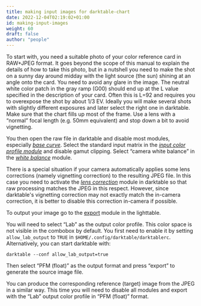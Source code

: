```yaml
---
title: making input images for darktable-chart
date: 2022-12-04T02:19:02+01:00
id: making-input-images
weight: 60
draft: false
author: "people"
---
```


To start with, you need a suitable photo of your color reference card in RAW+JPEG format. It goes beyond the scope of this manual to explain the details of how to take this photo, but in a nutshell you need to make the shot on a sunny day around midday with the light source (the sun) shining at an angle onto the card. You need to avoid any glare in the image. The neutral white color patch in the gray ramp (G00) should end up at the L value specified in the description of your card. Often this is L=92 and requires you to overexpose the shot by about 1/3 EV. Ideally you will make several shots with slightly different exposures and later select the right one in darktable. Make sure that the chart fills up most of the frame. Use a lens with a “normal” focal length (e.g. 50mm equivalent) and stop down a bit to avoid vignetting.

You then open the raw file in darktable and disable most modules, especially [_base curve_](../../module-reference/processing-modules/base-curve.md). Select the standard input matrix in the [_input color profile module_](../../module-reference/processing-modules/input-color-profile.md) and disable gamut clipping. Select “camera white balance” in the [_white balance_](../../module-reference/processing-modules/white-balance.md) module.

There is a special situation if your camera automatically applies some lens corrections (namely vignetting correction) to the resulting JPEG file. In this case you need to activate the [_lens correction_](../../module-reference/processing-modules/lens-correction.md) module in darktable so that raw processing matches the JPEG in this respect. However, since darktable's vignetting correction may not exactly match the in-camera correction, it is better to disable this correction in-camera if possible.

To output your image go to the [export](../../module-reference/utility-modules/shared/export.md) module in the lighttable.

You will need to select “Lab” as the output color profile. This color space is not visible in the combobox by default. You first need to enable it by setting `allow_lab_output` to `TRUE` in `$HOME/.config/darktable/darktablerc`. Alternatively, you can start darktable with:

```
darktable --conf allow_lab_output=true
```

Then select “PFM (float)” as the output format and press “export” to generate the source image file.

You can produce the corresponding reference (target) image from the JPEG in a similar way. This time you will need to disable all modules and export with the “Lab” output color profile in “PFM (float)” format.
